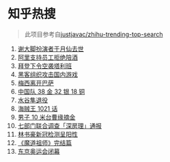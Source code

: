 # 知乎热搜

> 此项目参考自[justjavac/zhihu-trending-top-search](https://github.com/justjavac/zhihu-trending-top-search/blob/main/utils.ts)

<!-- BEGIN -->
  <!-- 最后更新时间:Mon Aug 09 2021 06:13:06 GMT+0000 (Coordinated Universal Time) -->
  1. [谢大脚扮演者于月仙去世](https://www.zhihu.com/search?q=谢大脚)
1. [阿里支持员工拒绝陪酒 ](https://www.zhihu.com/search?q=阿里)
1. [拜登下令空袭塔利班](https://www.zhihu.com/search?q=塔利班)
1. [黑客组织攻击国内游戏](https://www.zhihu.com/search?q=弈剑行)
1. [梅西离开巴萨](https://www.zhihu.com/search?q=梅西离开巴萨)
1. [中国队 38 金 32 银 18 铜](https://www.zhihu.com/search?q=中国队金牌)
1. [水谷隼退役](https://www.zhihu.com/search?q=水谷隼)
1. [海贼王 1021 话](https://www.zhihu.com/search?q=海贼王)
1. [男子 10 米台曹缘摘金](https://www.zhihu.com/search?q=10米跳台)
1. [七部门联合调查「深房理」通报](https://www.zhihu.com/search?q=深房理)
1. [林书豪新冠检测呈阳性](https://www.zhihu.com/search?q=林书豪)
1. [《魔道祖师》完结篇](https://www.zhihu.com/search?q=魔道祖师)
1. [东京奥运会闭幕](https://www.zhihu.com/search?q=东京奥运会闭幕)
  <!-- END -->